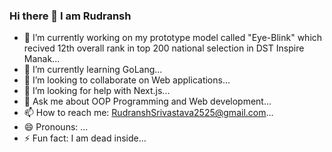 ### Hi there 👋 I am Rudransh 

- 🔭 I’m currently working on my prototype model called "Eye-Blink" which recived 12th overall rank in top 200 national selection in DST Inspire Manak...
- 🌱 I’m currently learning GoLang...
- 👯 I’m looking to collaborate on Web applications...
- 🤔 I’m looking for help with Next.js...
- 💬 Ask me about OOP Programming and Web development...
- 📫 How to reach me: RudranshSrivastava2525@gmail.com...
- 😄 Pronouns: ...
- ⚡ Fun fact: I am dead inside...

